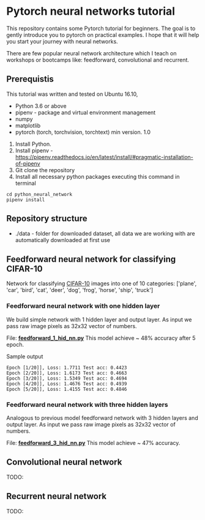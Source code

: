 # Pytorch neural networks tutorial

This repository contains some Pytorch tutorial for beginners. The goal is to gently introduce you to pytorch on practical examples. I hope that it will help you start your journey with neural networks.

There are few popular neural network architecture which I teach on workshops or bootcamps like: feedforward, convolutional and recurrent.

## Prerequistis

This tutorial was written and tested on Ubuntu 16.10, 

* Python 3.6 or above
* pipenv - package and virtual environment management 
* numpy
* matplotlib
* pytorch (torch, torchvision, torchtext) min version. 1.0


1. Install Python.
1. Install pipenv - https://pipenv.readthedocs.io/en/latest/install/#pragmatic-installation-of-pipenv
1. Git clone the repository
1. Install all necessary python packages executing this command in terminal

```
cd python_neural_network
pipenv install
```


## Repository structure

* ./data - folder for downloaded dataset, all data we are working with are automatically downloaded at first use


## Feedforward neural network for classifying CIFAR-10

Network for classifying [CIFAR-10](https://www.cs.toronto.edu/~kriz/cifar.html) images into one of 10 categories: ['plane', 'car', 'bird', 'cat', 'deer', 'dog', 'frog', 'horse', 'ship', 'truck']

### Feedforward neural network with one hidden layer
We build simple network with 1 hidden layer and output layer. As input we pass raw image pixels as 32x32 vector of numbers.   

File: **[feedforward_1_hid_nn.py](https://github.com/ksopyla/pytorch_neural_networks/blob/master/feedforward_1_hid_nn.py)**
This model achieve ~ 48% accuracy after 5 epoch.

Sample output
```
Epoch [1/20]], Loss: 1.7711 Test acc: 0.4423
Epoch [2/20]], Loss: 1.6173 Test acc: 0.4663
Epoch [3/20]], Loss: 1.5349 Test acc: 0.4694
Epoch [4/20]], Loss: 1.4676 Test acc: 0.4939
Epoch [5/20]], Loss: 1.4155 Test acc: 0.4846
```

### Feedforward neural network with three hidden layers
Analogous to previous model feedforward network with 3 hidden layers and output layer. As input we pass raw image pixels as 32x32 vector of numbers.   

File: **[feedforward_3_hid_nn.py](https://github.com/ksopyla/pytorch_neural_networks/blob/master/feedforward_3_hid_nn.py)**
This model achieve ~ 47% accuracy.



## Convolutional neural network 

TODO:

## Recurrent neural network 

TODO: